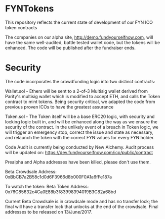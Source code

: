 # FYNTokens

This repository reflects the current state of development of our FYN ICO token contracts

The companies on our alpha site, http://demo.fundyourselfnow.com, will have the same well-audited, battle tested wallet code, but the tokens will be enhanced. The code will be published after the fundraiser ends.

# Security

The code incorporates the crowdfunding logic into two distinct contracts:

Wallet.sol - Ethers will be sent to a 2-of-3 Multisig wallet derived from Parity's multisig wallet which is modified to accept ETH, and calls the Token contract to mint tokens. Being security critical, we adapted the code from previous proven ICOs to have the greatest assurance 

Token.sol  - The Token itself will be a base ERC20 logic, with security and locking logic built in, and will be enhanced along the way as we ensure the security of the contract. In the unlikely event of a breach in Token logic, we will trigger an emergency stop, correct the issue and state as necessary, and relaunch the token with the correct FYN values for every FYN holder.

Code Audit is currently being conducted by New Alchemy. 
Audit process will be updated on: https://dev.fundyourselfnow.com/ico/public/contract

Prealpha and Alpha addresses have been killed, please don't use them.

Beta Crowdsale Address: 0xBbCB7a2B58c1d0d6F3966d8b000F0A1a6fFe187a

To watch the token:
Beta Token     Address: 0x76C85632c4Ca0E88b3f83998394019B3C82a68bd

Current Beta Crowdsale is in crowdsale mode and has no transfer lock; the final will have a transfer lock that unlocks at the end of the crowdsale.
Final addresses to be released on 13/June/2017. 
